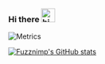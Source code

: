 ### Hi there <img src="https://user-images.githubusercontent.com/1303154/88677602-1635ba80-d120-11ea-84d8-d263ba5fc3c0.gif" width="28px" alt="hi">

![Metrics](https://metrics.lecoq.io/Fuzznimp?template=classic&isocalendar=1&languages=1&reactions=1&achievements=1&lines=1&notable=1&activity=1&repositories=1&gists=1&introduction=1&repositories=100&repositories.batch=100&repositories.forks=false&repositories.affiliations=owner&isocalendar.duration=half-year&languages.limit=8&languages.threshold=0%25&languages.colors=github&languages.sections=most-used&languages.indepth=false&languages.analysis.timeout=15&languages.categories=markup%2C%20programming&languages.recent.categories=markup%2C%20programming&languages.recent.load=300&languages.recent.days=14&reactions.limit=200&reactions.limit.issues=100&reactions.limit.discussions=100&reactions.limit.discussions.comments=100&reactions.days=0&reactions.display=absolute&activity.limit=5&activity.load=300&activity.days=14&activity.visibility=all&activity.timestamps=false&activity.filter=all&achievements.threshold=C&achievements.secrets=true&achievements.display=detailed&achievements.limit=0&notable.from=organization&notable.repositories=false&notable.indepth=false&notable.types=commit&repositories.featured=Fuzznimp%2Fdotfiles%2Cfewlinesco%2Fconnect-js%2Cfewlinesco%2Fconnect-account&introduction.title=true&config.timezone=Europe%2FParis)

[![Fuzznimp's GitHub stats](https://github-readme-stats.vercel.app/api?username=Fuzznimp&show_icons=true)](https://github.com/anuraghazra/github-readme-stats)
